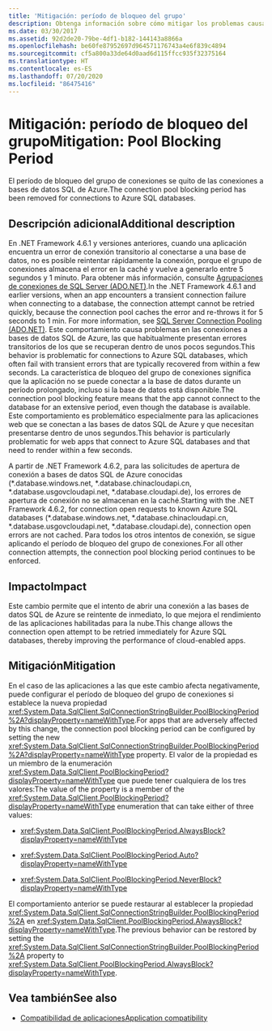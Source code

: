 ```yaml
---
title: 'Mitigación: período de bloqueo del grupo'
description: Obtenga información sobre cómo mitigar los problemas causados por la eliminación del período de bloqueo del grupo de conexiones para las conexiones a bases de datos de Azure SQL.
ms.date: 03/30/2017
ms.assetid: 92d2de20-79be-4df1-b182-144143a8866a
ms.openlocfilehash: be60fe87952697d964571176743a4e6f839c4894
ms.sourcegitcommit: cf5a800a33de64d0aad6d115ffcc935f32375164
ms.translationtype: HT
ms.contentlocale: es-ES
ms.lasthandoff: 07/20/2020
ms.locfileid: "86475416"
---
```

# <a name="mitigation-pool-blocking-period"></a><span data-ttu-id="90914-103">Mitigación: período de bloqueo del grupo</span><span class="sxs-lookup"><span data-stu-id="90914-103">Mitigation: Pool Blocking Period</span></span>
<span data-ttu-id="90914-104">El período de bloqueo del grupo de conexiones se quito de las conexiones a bases de datos SQL de Azure.</span><span class="sxs-lookup"><span data-stu-id="90914-104">The connection pool blocking period has been removed for connections to Azure SQL databases.</span></span>  
  
## <a name="additional-description"></a><span data-ttu-id="90914-105">Descripción adicional</span><span class="sxs-lookup"><span data-stu-id="90914-105">Additional description</span></span>  
 <span data-ttu-id="90914-106">En .NET Framework 4.6.1 y versiones anteriores, cuando una aplicación encuentra un error de conexión transitorio al conectarse a una base de datos, no es posible reintentar rápidamente la conexión, porque el grupo de conexiones almacena el error en la caché y vuelve a generarlo entre 5 segundos y 1 minuto. Para obtener más información, consulte [Agrupaciones de conexiones de SQL Server (ADO.NET)](../data/adonet/sql-server-connection-pooling.md).</span><span class="sxs-lookup"><span data-stu-id="90914-106">In the .NET Framework 4.6.1 and earlier versions, when an app encounters a transient connection failure when connecting to a database, the connection attempt cannot be retried quickly, because the connection pool caches the error and re-throws it for 5 seconds to 1 min. For more information, see [SQL Server Connection Pooling (ADO.NET)](../data/adonet/sql-server-connection-pooling.md).</span></span> <span data-ttu-id="90914-107">Este comportamiento causa problemas en las conexiones a bases de datos SQL de Azure, las que habitualmente presentan errores transitorios de los que se recuperan dentro de unos pocos segundos.</span><span class="sxs-lookup"><span data-stu-id="90914-107">This behavior is problematic for connections to Azure SQL databases, which often fail with transient errors that are typically recovered from within a few seconds.</span></span> <span data-ttu-id="90914-108">La característica de bloqueo del grupo de conexiones significa que la aplicación no se puede conectar a la base de datos durante un período prolongado, incluso si la base de datos está disponible.</span><span class="sxs-lookup"><span data-stu-id="90914-108">The connection pool blocking feature means that the app cannot connect to the database for an extensive period, even though the database is available.</span></span> <span data-ttu-id="90914-109">Este comportamiento es problemático especialmente para las aplicaciones web que se conectan a las bases de datos SQL de Azure y que necesitan presentarse dentro de unos segundos.</span><span class="sxs-lookup"><span data-stu-id="90914-109">This behavior is particularly problematic for web apps that connect to Azure SQL databases and that need to render within a few seconds.</span></span>  
  
 <span data-ttu-id="90914-110">A partir de .NET Framework 4.6.2, para las solicitudes de apertura de conexión a bases de datos SQL de Azure conocidas (\*.database.windows.net, \*.database.chinacloudapi.cn, \*.database.usgovcloudapi.net, \*.database.cloudapi.de), los errores de apertura de conexión no se almacenan en la caché.</span><span class="sxs-lookup"><span data-stu-id="90914-110">Starting with the .NET Framework 4.6.2, for connection open requests to known Azure SQL databases (\*.database.windows.net, \*.database.chinacloudapi.cn, \*.database.usgovcloudapi.net, \*.database.cloudapi.de), connection open errors are not cached.</span></span> <span data-ttu-id="90914-111">Para todos los otros intentos de conexión, se sigue aplicando el período de bloqueo del grupo de conexiones.</span><span class="sxs-lookup"><span data-stu-id="90914-111">For all other connection attempts, the connection pool blocking period continues to be enforced.</span></span>  
  
## <a name="impact"></a><span data-ttu-id="90914-112">Impacto</span><span class="sxs-lookup"><span data-stu-id="90914-112">Impact</span></span>  
 <span data-ttu-id="90914-113">Este cambio permite que el intento de abrir una conexión a las bases de datos SQL de Azure se reintente de inmediato, lo que mejora el rendimiento de las aplicaciones habilitadas para la nube.</span><span class="sxs-lookup"><span data-stu-id="90914-113">This change allows the connection open attempt to be retried immediately for Azure SQL databases, thereby improving the performance of cloud-enabled apps.</span></span>  
  
## <a name="mitigation"></a><span data-ttu-id="90914-114">Mitigación</span><span class="sxs-lookup"><span data-stu-id="90914-114">Mitigation</span></span>  
 <span data-ttu-id="90914-115">En el caso de las aplicaciones a las que este cambio afecta negativamente, puede configurar el período de bloqueo del grupo de conexiones si establece la nueva propiedad <xref:System.Data.SqlClient.SqlConnectionStringBuilder.PoolBlockingPeriod%2A?displayProperty=nameWithType>.</span><span class="sxs-lookup"><span data-stu-id="90914-115">For apps that are adversely affected by this change, the connection pool blocking period can be configured by setting the new <xref:System.Data.SqlClient.SqlConnectionStringBuilder.PoolBlockingPeriod%2A?displayProperty=nameWithType> property.</span></span>  <span data-ttu-id="90914-116">El valor de la propiedad es un miembro de la enumeración <xref:System.Data.SqlClient.PoolBlockingPeriod?displayProperty=nameWithType> que puede tener cualquiera de los tres valores:</span><span class="sxs-lookup"><span data-stu-id="90914-116">The value of the property is a member of the <xref:System.Data.SqlClient.PoolBlockingPeriod?displayProperty=nameWithType> enumeration that can take either of three values:</span></span>  
  
- <xref:System.Data.SqlClient.PoolBlockingPeriod.AlwaysBlock?displayProperty=nameWithType>
  
- <xref:System.Data.SqlClient.PoolBlockingPeriod.Auto?displayProperty=nameWithType>
  
- <xref:System.Data.SqlClient.PoolBlockingPeriod.NeverBlock?displayProperty=nameWithType>
  
 <span data-ttu-id="90914-117">El comportamiento anterior se puede restaurar al establecer la propiedad <xref:System.Data.SqlClient.SqlConnectionStringBuilder.PoolBlockingPeriod%2A> en <xref:System.Data.SqlClient.PoolBlockingPeriod.AlwaysBlock?displayProperty=nameWithType>.</span><span class="sxs-lookup"><span data-stu-id="90914-117">The previous behavior can be restored by setting the <xref:System.Data.SqlClient.SqlConnectionStringBuilder.PoolBlockingPeriod%2A> property to <xref:System.Data.SqlClient.PoolBlockingPeriod.AlwaysBlock?displayProperty=nameWithType>.</span></span>  
  
## <a name="see-also"></a><span data-ttu-id="90914-118">Vea también</span><span class="sxs-lookup"><span data-stu-id="90914-118">See also</span></span>

- [<span data-ttu-id="90914-119">Compatibilidad de aplicaciones</span><span class="sxs-lookup"><span data-stu-id="90914-119">Application compatibility</span></span>](application-compatibility.md)
